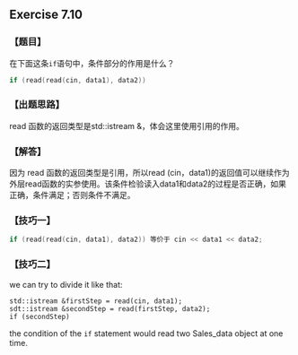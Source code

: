 
## Exercise 7.10
### 【题目】
在下面这条`if`语句中，条件部分的作用是什么？

```cpp
if (read(read(cin, data1), data2)) 
```

### 【出题思路】

read 函数的返回类型是std::istream &，体会这里使用引用的作用。

### 【解答】

因为 read 函数的返回类型是引用，所以read (cin，data1)的返回值可以继续作为外层read函数的实参使用。该条件检验读入data1和data2的过程是否正确，如果正确，条件满足；否则条件不满足。

### 【技巧一】
```cpp
if (read(read(cin, data1), data2)) 等价于 cin << data1 << data2;
```
### 【技巧二】
we can try to divide it like that:
```
std::istream &firstStep = read(cin, data1);
sdt::istream &secondStep = read(firstStep, data2);
if (secondStep)
```
the condition of the `if` statement would read two Sales_data object at one time.
